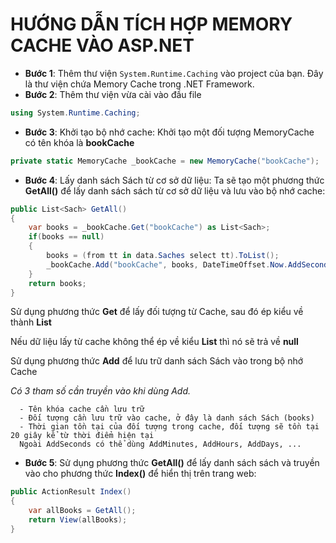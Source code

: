 # **HƯỚNG DẪN TÍCH HỢP MEMORY CACHE VÀO ASP.NET**
- **Bước 1**: Thêm thư viện `System.Runtime.Caching` vào project của bạn. Đây là thư viện chứa Memory Cache trong .NET Framework.
- **Bước 2**: Thêm thư viện vừa cài vào đầu file
```csharp
using System.Runtime.Caching;
```
- **Bước 3**: Khởi tạo bộ nhớ cache:
  Khởi tạo một đối tượng MemoryCache có tên khóa là **bookCache**
```csharp
private static MemoryCache _bookCache = new MemoryCache("bookCache");
```
- **Bước 4**: Lấy danh sách Sách từ cơ sở dữ liệu:
Ta sẽ tạo một phương thức **GetAll()** để lấy danh sách sách từ cơ sở dữ liệu và lưu vào bộ nhớ cache:
```csharp
public List<Sach> GetAll()
{
    var books = _bookCache.Get("bookCache") as List<Sach>;
    if(books == null)
    {
        books = (from tt in data.Saches select tt).ToList();
        _bookCache.Add("bookCache", books, DateTimeOffset.Now.AddSeconds(20));
    }
    return books;
}
```
  Sử dụng phương thức **Get** để lấy đối tượng từ Cache, sau đó ép kiểu về thành **List<Sach>**
  
  Nếu dữ liệu lấy từ cache không thể ép về kiểu **List<Sach>** thì nó sẽ trả về **null**
    
  Sử dụng phương thức **Add** để lưu trữ danh sách Sách vào trong bộ nhớ Cache
  
  *Có 3 tham số cần truyền vào khi dùng Add.*
  ```
    - Tên khóa cache cần lưu trữ
    - Đối tượng cần lưu trữ vào cache, ở đây là danh sách Sách (books)
    - Thời gian tồn tại của đối tượng trong cache, đối tượng sẽ tồn tại 20 giây kể từ thời điểm hiện tại
    Ngoài AddSeconds có thể dùng AddMinutes, AddHours, AddDays, ...
  ```
- **Bước 5**: Sử dụng phương thức **GetAll()** để lấy danh sách sách và truyền vào cho phương thức **Index()** để hiển thị trên trang web:

```csharp
public ActionResult Index()
{
    var allBooks = GetAll();
    return View(allBooks);
}
```
